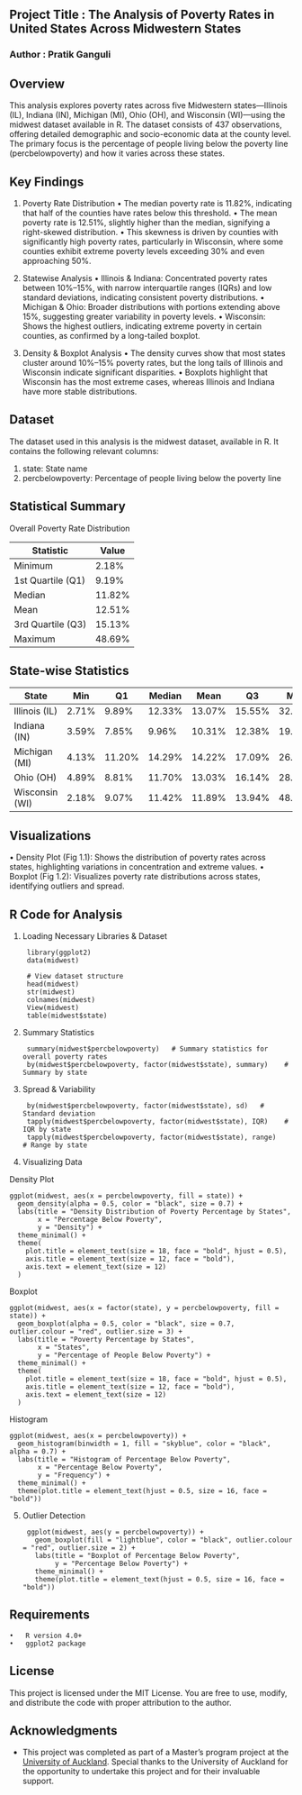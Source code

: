 ## Project Title : The Analysis of Poverty Rates in United States Across Midwestern States

### Author : Pratik Ganguli 


## Overview

This analysis explores poverty rates across five Midwestern states—Illinois (IL), Indiana (IN), Michigan (MI), Ohio (OH), and Wisconsin (WI)—using the midwest dataset available in R. The dataset consists of 437 observations, offering detailed demographic and socio-economic data at the county level. The primary focus is the percentage of people living below the poverty line (percbelowpoverty) and how it varies across these states.


## Key Findings

1.	Poverty Rate Distribution
•	The median poverty rate is 11.82%, indicating that half of the counties have rates below this threshold.
•	The mean poverty rate is 12.51%, slightly higher than the median, signifying a right-skewed distribution.
•	This skewness is driven by counties with significantly high poverty rates, particularly in Wisconsin, where some counties exhibit extreme poverty levels exceeding 30% and even approaching 50%.

2.	Statewise Analysis
•	Illinois & Indiana: Concentrated poverty rates between 10%–15%, with narrow interquartile ranges (IQRs) and low standard deviations, indicating consistent poverty distributions.
•	Michigan & Ohio: Broader distributions with portions extending above 15%, suggesting greater variability in poverty levels.
•	Wisconsin: Shows the highest outliers, indicating extreme poverty in certain counties, as confirmed by a long-tailed boxplot.
	
3.	Density & Boxplot Analysis
•	The density curves show that most states cluster around 10%–15% poverty rates, but the long tails of Illinois and Wisconsin indicate significant disparities.
•	Boxplots highlight that Wisconsin has the most extreme cases, whereas Illinois and Indiana have more stable distributions.


## Dataset

The dataset used in this analysis is the midwest dataset, available in R. It contains the following relevant columns:
1.	state: State name
2.	percbelowpoverty: Percentage of people living below the poverty line


## Statistical Summary

Overall Poverty Rate Distribution

| Statistic          | Value  |
|--------------------|--------|
| Minimum           | 2.18%  |
| 1st Quartile (Q1) | 9.19%  |
| Median            | 11.82% |
| Mean              | 12.51% |
| 3rd Quartile (Q3) | 15.13% |
| Maximum           | 48.69% |


## State-wise Statistics

| State            | Min    | Q1    | Median  | Mean   | Q3    | Max    | IQR   | SD    |
|------------------|--------|-------|---------|--------|-------|--------|-------|-------|
| Illinois (IL)    | 2.71%  | 9.89% | 12.33%  | 13.07% | 15.55%| 32.24% | 5.65  | 5.28  |
| Indiana (IN)     | 3.59%  | 7.85% | 9.96%   | 10.31% | 12.38%| 19.43% | 4.52  | 3.32  |
| Michigan (MI)    | 4.13%  | 11.20%| 14.29%  | 14.22% | 17.09%| 26.41% | 5.89  | 4.62  |
| Ohio (OH)        | 4.89%  | 8.81% | 11.70%  | 13.03% | 16.14%| 28.67% | 7.32  | 5.70  |
| Wisconsin (WI)   | 2.18%  | 9.07% | 11.42%  | 11.89% | 13.94%| 48.69% | 4.87  | 5.78  |


## Visualizations

•	Density Plot (Fig 1.1): Shows the distribution of poverty rates across states, highlighting variations in concentration and extreme values.
•	Boxplot (Fig 1.2): Visualizes poverty rate distributions across states, identifying outliers and spread.

## R Code for Analysis

1. Loading Necessary Libraries & Dataset
        
        library(ggplot2)
        data(midwest)
        
        # View dataset structure
        head(midwest)
        str(midwest)
        colnames(midwest)
        View(midwest)
        table(midwest$state)

2. Summary Statistics

        summary(midwest$percbelowpoverty)   # Summary statistics for overall poverty rates
        by(midwest$percbelowpoverty, factor(midwest$state), summary)    # Summary by state

3. Spread & Variability

        by(midwest$percbelowpoverty, factor(midwest$state), sd)   # Standard deviation
        tapply(midwest$percbelowpoverty, factor(midwest$state), IQR)    # IQR by state
        tapply(midwest$percbelowpoverty, factor(midwest$state), range)    # Range by state

4. Visualizing Data

Density Plot

    ggplot(midwest, aes(x = percbelowpoverty, fill = state)) + 
      geom_density(alpha = 0.5, color = "black", size = 0.7) +
      labs(title = "Density Distribution of Poverty Percentage by States",
           x = "Percentage Below Poverty", 
           y = "Density") +
      theme_minimal() +
      theme(
        plot.title = element_text(size = 18, face = "bold", hjust = 0.5),
        axis.title = element_text(size = 12, face = "bold"),
        axis.text = element_text(size = 12)
      )

Boxplot
    
    ggplot(midwest, aes(x = factor(state), y = percbelowpoverty, fill = state)) + 
      geom_boxplot(alpha = 0.5, color = "black", size = 0.7, outlier.colour = "red", outlier.size = 3) +
      labs(title = "Poverty Percentage by States",
           x = "States", 
           y = "Percentage of People Below Poverty") +
      theme_minimal() +
      theme(
        plot.title = element_text(size = 18, face = "bold", hjust = 0.5),
        axis.title = element_text(size = 12, face = "bold"),
        axis.text = element_text(size = 12)
      )

Histogram

    ggplot(midwest, aes(x = percbelowpoverty)) +
      geom_histogram(binwidth = 1, fill = "skyblue", color = "black", alpha = 0.7) +
      labs(title = "Histogram of Percentage Below Poverty", 
           x = "Percentage Below Poverty", 
           y = "Frequency") +
      theme_minimal() +
      theme(plot.title = element_text(hjust = 0.5, size = 16, face = "bold"))

5. Outlier Detection

        ggplot(midwest, aes(y = percbelowpoverty)) +
          geom_boxplot(fill = "lightblue", color = "black", outlier.colour = "red", outlier.size = 2) +
          labs(title = "Boxplot of Percentage Below Poverty", 
               y = "Percentage Below Poverty") +
          theme_minimal() +
          theme(plot.title = element_text(hjust = 0.5, size = 16, face = "bold"))

## Requirements
	•	R version 4.0+
	•	ggplot2 package

## License

This project is licensed under the MIT License. You are free to use, modify, and distribute the code with proper attribution to the author.



## Acknowledgments

- This project was completed as part of a Master’s program project at the [University of Auckland](https://www.auckland.ac.nz/en.html). Special thanks to the University of Auckland for the opportunity to undertake this project and for their invaluable support.
